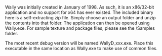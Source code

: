 
Wally was initially created in January of 1998.  As such, it is an x86/32-bit application and no support for x64 has ever existed.  The included binary here is a self-extracting zip file.  Simply choose an output folder and unzip the contents into that folder.  The application can then be opened using Wally.exe.  For sample texture and package files, please see the /Samples folder.

The most recent debug version will be named WallyD_xxx.exe.  Place this executable in the same location as Wally.exe to make use of common files.
